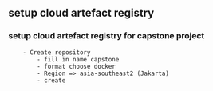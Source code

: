 ## setup cloud artefact registry

### setup cloud artefact registry for capstone project
```
    - Create repository
        - fill in name capstone
        - format choose docker
        - Region => asia-southeast2 (Jakarta)
        - create
```
